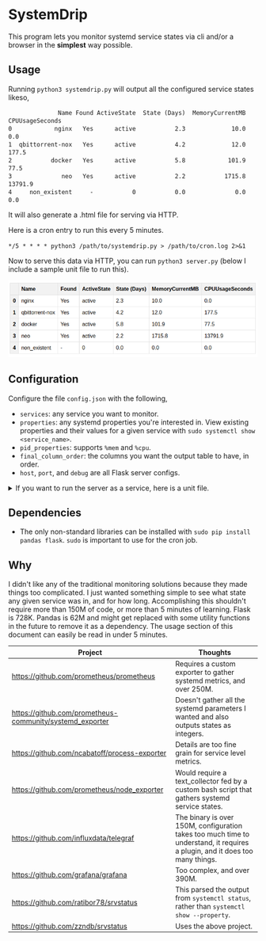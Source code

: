 # SystemDrip

This program lets you monitor systemd service states via cli and/or a browser in the **simplest** way possible.

## Usage

Running `python3 systemdrip.py` will output all the configured service states likeso,

```
              Name Found ActiveState  State (Days)  MemoryCurrentMB  CPUUsageSeconds
0            nginx   Yes      active           2.3             10.0              0.0
1  qbittorrent-nox   Yes      active           4.2             12.0            177.5
2           docker   Yes      active           5.8            101.9             77.5
3              neo   Yes      active           2.2           1715.8          13791.9
4     non_existent     -           0           0.0              0.0              0.0
```

It will also generate a .html file for serving via HTTP.

Here is a cron entry to run this every 5 minutes.

`*/5 * * * * python3 /path/to/systemdrip.py > /path/to/cron.log 2>&1`

Now to serve this data via HTTP, you can run `python3 server.py` (below I include a sample unit file to run this).

![browser](resources/browser.png)

## Configuration

Configure the file `config.json` with the following,

- `services`: any service you want to monitor.
- `properties`: any systemd properties you're interested in. View existing properties and their values for a given service with `sudo systemctl show <service_name>`.
- `pid_properties`: supports `%mem` and `%cpu`.
- `final_column_order`: the columns you want the output table to have, in order.
- `host`, `port`, and `debug` are all Flask server configs.


<details>
<summary>If you want to run the server as a service, here is a unit file.</summary>

```
[Unit]
Description=SystemDrip
After=network-online.target

[Service]
Type=simple
WorkingDirectory=/home/USERNAME/systemdrip
Environment="PYTHONPATH=$PYTHONPATH"
ExecStart=python3 server.py
User=USERNAME
Restart=always
RestartSec=300
SyslogIdentifier=systemdrip

[Install]
WantedBy=multi-user.target
```

Supplementary commands for running the service,

- `sudo cat /etc/systemd/system/systemdrip.service`
- `sudo systemctl enable systemdrip`
- `sudo systemctl start systemdrip`
- `sudo systemctl status systemdrip`
</details>

## Dependencies

- The only non-standard libraries can be installed with `sudo pip install pandas flask`. `sudo` is important to use for the cron job.


## Why

I didn't like any of the traditional monitoring solutions because they made things too complicated. I just wanted something simple to see what state any given service was in, and for how long. Accomplishing this shouldn't require more than 150M of code, or more than 5 minutes of learning. Flask is 728K. Pandas is 62M and might get replaced with some utility functions in the future to remove it as a dependency. The usage section of this document can easily be read in under 5 minutes.

|Project|Thoughts|
|---|---|
| https://github.com/prometheus/prometheus | Requires a custom exporter to gather systemd metrics, and over 250M. |
| https://github.com/prometheus-community/systemd_exporter | Doesn't gather all the systemd parameters I wanted and also outputs states as integers. |
| https://github.com/ncabatoff/process-exporter | Details are too fine grain for service level metrics. |
| https://github.com/prometheus/node_exporter | Would require a text_collector fed by a custom bash script that gathers systemd service states. |
| https://github.com/influxdata/telegraf | The binary is over 150M, configuration takes too much time to understand, it requires a plugin, and it does too many things. |
| https://github.com/grafana/grafana | Too complex, and over 390M. |
| https://github.com/ratibor78/srvstatus | This parsed the output from `systemctl status`, rather than `systemctl show --property`. |
| https://github.com/zzndb/srvstatus | Uses the above project. |
